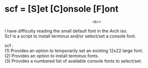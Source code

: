 # scf =	[S]et [C]onsole [F]ont								<br>
											<br>
I have difficulty reading the small default font in the Arch iso.			<br>
Scf is a script to install terminus and/or select/set a console font.			<br>

scf :
											<br>
(1) Provides an option to temporarily set an existing 12x22 large font.			<br>
(2) Provides an option to install terminus fonts.					<br>
(3) Provides a numbered list of available console fonts to select/set.			<br>

